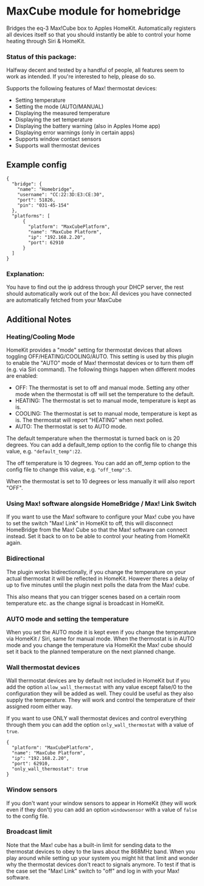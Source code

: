 # MaxCube module for homebridge
Bridges the eq-3 Max!Cube box to Apples HomeKit.
Automatically registers all devices itself so that you should instantly be able to control your home heating through Siri & HomeKit.

### Status of this package:
Halfway decent and tested by a handful of people, all features seem to work as intended. If you're interested to help, please do so.

Supports the following features of Max! thermostat devices:
 - Setting temperature
 - Setting the mode (AUTO/MANUAL)
 - Displaying the measured temperature
 - Displaying the set temperature
 - Displaying the battery warning (also in Apples Home app)
 - Displaying error warnings (only in certain apps)
 - Supports window contact sensors
 - Supports wall thermostat devices

## Example config
```
{
  "bridge": {
    "name": "Homebridge",
    "username": "CC:22:3D:E3:CE:30",
    "port": 51826,
    "pin": "031-45-154"
  },
  "platforms": [
      {
        "platform": "MaxCubePlatform",
        "name": "MaxCube Platform",
        "ip": "192.168.2.20",
        "port": 62910
      }
  ]
}
```
### Explanation:
You have to find out the ip address through your DHCP server, the rest should automatically work out of the box:
All devices you have connected are automatically fetched from your MaxCube

## Additional Notes

### Heating/Cooling Mode
HomeKit provides a "mode" setting for thermostat devices that allows toggling OFF/HEATING/COOLING/AUTO. This setting is used by this plugin to enable the "AUTO" mode of Max! thermostat devices or to turn them off (e.g. via Siri command). The following things happen when different modes are enabled:

 - OFF: The thermostat is set to off and manual mode. Setting any other mode when the thermostat is off will set the temperature to the default.
 - HEATING: The thermostat is set to manual mode, temperature is kept as is.
 - COOLING: The thermostat is set to manual mode, temperature is kept as is. The thermostat will report "HEATING" when next polled.
 - AUTO: The thermostat is set to AUTO mode.

The default temperature when the thermostat is turned back on is 20 degrees. You can add a default_temp option to the config file to change this value, e.g. `"default_temp":22`.

The off temperature is 10 degrees. You can add an off_temp option to the config file to change this value, e.g. `"off_temp":5`.

When the thermostat is set to 10 degrees or less manually it will also report "OFF".

### Using Max! software alongside HomeBridge / Max! Link Switch
If you want to use the Max! software to configure your Max! cube you have to set the switch "Max! Link" in HomeKit to off, this will disconnect HomeBridge from the Max! Cube so that the Max! software can connect instead. Set it back to on to be able to control your heating from HomeKit again.

### Bidirectional
The plugin works bidirectionally, if you change the temperature on your actual thermostat it will be reflected in HomeKit. However theres a delay of up to five minutes until the plugin next polls the data from the Max! cube.

This also means that you can trigger scenes based on a certain room temperature etc. as the change signal is broadcast in HomeKit.

### AUTO mode and setting the temperature
When you set the AUTO mode it is kept even if you change the temperature via HomeKit / Siri, same for manual mode. When the thermostat is in AUTO mode and you change the temperature via HomeKit the Max! cube should set it back to the planned temperature on the next planned change.

### Wall thermostat devices
Wall thermostat devices are by default not included in HomeKit but if you add the option `allow_wall_thermostat` with any value except false/0 to the configuration they will be added as well. They could be useful as they also supply the temperature. They will work and control the temperature of their assigned room either way.

If you want to use ONLY wall thermostat devices and control everything through them you can add the option `only_wall_thermostat` with a value of `true`.

```
{
  "platform": "MaxCubePlatform",
  "name": "MaxCube Platform",
  "ip": "192.168.2.20",
  "port": 62910,
  "only_wall_thermostat": true
}
```

### Window sensors
If you don't want your window sensors to appear in HomeKit (they will work even if they don't) you can add an option `windowsensor` with a value of `false` to the config file.

### Broadcast limit
Note that the Max! cube has a built-in limit for sending data to the thermostat devices to obey to the laws about the 868MHz band. When you play around while setting up your system you might hit that limit and wonder why the thermostat devices don't react to signals anymore. To test if that is the case set the "Max! Link" switch to "off" and log in with your Max! software.
